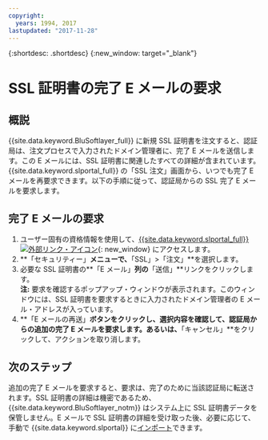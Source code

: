 ```yaml
---
copyright:
  years: 1994, 2017
lastupdated: "2017-11-28"
---
```


{:shortdesc: .shortdesc}
{:new_window: target="_blank"}

# SSL 証明書の完了 E メールの要求

## 概説

{{site.data.keyword.BluSoftlayer_full}} に新規 SSL 証明書を注文すると、認証局は、注文プロセスで入力されたドメイン管理者に、完了 E メールを送信します。この E メールには、SSL 証明書に関連したすべての詳細が含まれています。{{site.data.keyword.slportal_full}} の「SSL 注文」画面から、いつでも完了 E メールを再要求できます。以下の手順に従って、認証局からの SSL 完了 E メールを要求します。

## 完了 E メールの要求

1. ユーザー固有の資格情報を使用して、[{{site.data.keyword.slportal_full}} ![外部リンク・アイコン](../../icons/launch-glyph.svg "外部リンク・アイコン")](https://control.softlayer.com/){: new_window} にアクセスします。
2. **「セキュリティー」**メニューで、**「SSL」>「注文」**を選択します。
3. 必要な SSL 証明書の**「E メール」**列の**「送信」**リンクをクリックします。<br/>**注:** 要求を確認するポップアップ・ウィンドウが表示されます。このウィンドウには、SSL 証明書を要求するときに入力されたドメイン管理者の E メール・アドレスが入っています。
4. **「E メールの再送」**ボタンをクリックし、選択内容を確認して、認証局からの追加の完了 E メールを要求します。あるいは、**「キャンセル」**をクリックして、アクションを取り消します。

## 次のステップ

追加の完了 E メールを要求すると、要求は、完了のために当該認証局に転送されます。SSL 証明書の詳細は機密であるため、{{site.data.keyword.BluSoftlayer_notm}} はシステム上に SSL 証明書データを保管しません。E メールで SSL 証明書の詳細を受け取った後、必要に応じて、手動で {{site.data.keyword.slportal}} に[インポート](import-ssl-certificate.html)できます。
